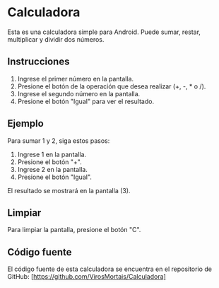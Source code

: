 # Calculadora

Esta es una calculadora simple para Android. Puede sumar, restar, multiplicar y dividir dos números.

## Instrucciones

1. Ingrese el primer número en la pantalla.
2. Presione el botón de la operación que desea realizar (+, -, * o /).
3. Ingrese el segundo número en la pantalla.
4. Presione el botón "Igual" para ver el resultado.

## Ejemplo

Para sumar 1 y 2, siga estos pasos:

1. Ingrese 1 en la pantalla.
2. Presione el botón "+".
3. Ingrese 2 en la pantalla.
4. Presione el botón "Igual".

El resultado se mostrará en la pantalla (3).

## Limpiar

Para limpiar la pantalla, presione el botón "C".

## Código fuente

El código fuente de esta calculadora se encuentra en el repositorio de GitHub: [https://github.com/VirosMortais/Calculadora]
